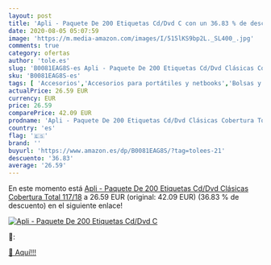```yaml
---
layout: post
title: 'Apli - Paquete De 200 Etiquetas Cd/Dvd C con un 36.83 % de descuento'
date: 2020-08-05 05:07:59
image: 'https://m.media-amazon.com/images/I/515lKS9bp2L._SL400_.jpg'
comments: true
category: ofertas
author: 'tole.es'
slug: 'B0081EAG8S-es Apli - Paquete De 200 Etiquetas Cd/Dvd Clásicas Cobertura...'
sku: 'B0081EAG8S-es'
tags: [ 'Accesorios','Accesorios para portátiles y netbooks','Bolsas y fundas para portátiles y netbooks','Bolígrafos, lápices y útiles de escritura','Fundas blandas para portátiles y netbooks','Informática','Oficina y papelería','Rotuladores permanentes','Rotuladores y subrayadores','apli', ]
actualPrice: 26.59 EUR
currency: EUR
price: 26.59
comparePrice: 42.09 EUR
prodname: 'Apli - Paquete De 200 Etiquetas Cd/Dvd Clásicas Cobertura Total 117/18'
country: 'es'
flag: '🇪🇸'
brand: ''
buyurl: 'https://www.amazon.es/dp/B0081EAG8S/?tag=tolees-21'
descuento: '36.83'
average: '26.59'
---
```


En este momento está [Apli - Paquete De 200 Etiquetas Cd/Dvd Clásicas Cobertura Total 117/18](https://www.amazon.es/dp/B0081EAG8S/?tag=tolees-21) a 26.59 EUR (original: 42.09 EUR) (36.83 %  de descuento) en el siguiente enlace!

[![Apli - Paquete De 200 Etiquetas Cd/Dvd C](https://m.media-amazon.com/images/I/515lKS9bp2L._SL400_.jpg)](https://www.amazon.es/dp/B0081EAG8S/?tag=tolees-21)

🔎:


[🛒 Aquí!!!](https://www.amazon.es/dp/B0081EAG8S/?tag=tolees-21)
